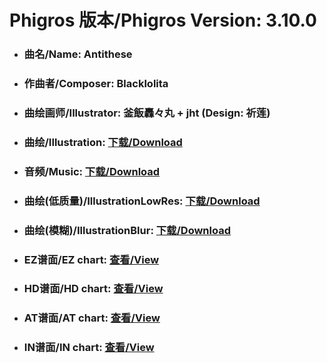 
# Phigros 版本/Phigros Version:  3.10.0

- ### __曲名/Name:  Antithese__

- ### __作曲者/Composer:  Blacklolita__

- ### __曲绘画师/Illustrator:  釜飯轟々丸 + jht (Design: 祈莲)__

- ### __曲绘/Illustration:  [下载/Download](https://github.com/Po6647A/WebAssests/releases/download/3.10.0/1094.png)__

- ### __音频/Music:  [下载/Download](https://github.com/Po6647A/WebAssests/releases/download/3.10.0/1759.ogg)__

- ### __曲绘(低质量)/IllustrationLowRes:  [下载/Download](https://github.com/Po6647A/WebAssests/releases/download/3.10.0/1586.png)__

- ### __曲绘(模糊)/IllustrationBlur:  [下载/Download](https://github.com/Po6647A/WebAssests/releases/download/3.10.0/0)__


- ### __EZ谱面/EZ chart:  [查看/View](./EZ.json/index.html)__

- ### __HD谱面/HD chart:  [查看/View](./HD.json/index.html)__

- ### __AT谱面/AT chart:  [查看/View](./AT.json/index.html)__

- ### __IN谱面/IN chart:  [查看/View](./IN.json/index.html)__
